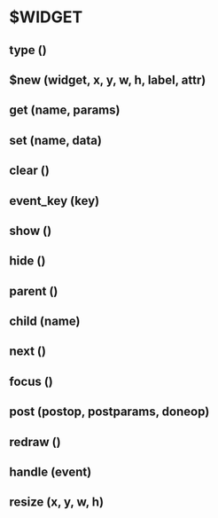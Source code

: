 # $WIDGET

## type ()

## $new (widget, x, y, w, h, label, attr)

## get (name, params)

## set (name, data)

## clear ()

## event_key (key)

## show ()

## hide ()

## parent ()

## child (name)

## next ()

## focus ()

## post (postop, postparams, doneop)

## redraw ()

## handle (event)

## resize (x, y, w, h)
